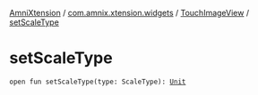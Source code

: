 [AmniXtension](../../index.md) / [com.amnix.xtension.widgets](../index.md) / [TouchImageView](index.md) / [setScaleType](./set-scale-type.md)

# setScaleType

`open fun setScaleType(type: ScaleType): `[`Unit`](https://kotlinlang.org/api/latest/jvm/stdlib/kotlin/-unit/index.html)